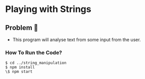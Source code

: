 # Playing with Strings

## Problem :rocket:

- This program will analyse text from some input from the user.

### How To Run the Code?

```
$ cd ../string_manipulation
$ npm install
\$ npm start
```
